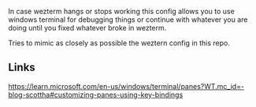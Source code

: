 
In case wezterm hangs or stops working this config allows you to use windows terminal for debugging things or
continue with whatever you are doing until you fixed whatever broke in wezterm.

Tries to mimic as closely as possible the weztern config in this repo.

## Links

https://learn.microsoft.com/en-us/windows/terminal/panes?WT.mc_id=-blog-scottha#customizing-panes-using-key-bindings

